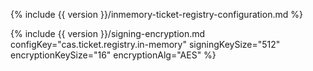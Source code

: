 {% include {{ version }}/inmemory-ticket-registry-configuration.md %}

{% include {{ version }}/signing-encryption.md configKey="cas.ticket.registry.in-memory" signingKeySize="512" encryptionKeySize="16" encryptionAlg="AES" %}
